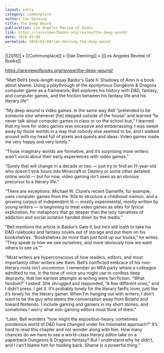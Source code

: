 ```yaml
---
layout: entry
category: commonplace
author: Ian Denning
title: The Deep Wound
publication: Los Angeles Review of Books
link: https://lareviewofbooks.org/review/the-deep-wound/
date: 2016-03-08
permalink: 2016/03/08/ian-denning-the-deep-wound
---
```


[[2016]] • [[Commonplace]] • [[Ian Denning]] • [[Los Angeles Review of Books]]

https://lareviewofbooks.org/review/the-deep-wound/

“Matt Bell’s book-length essay Baldur’s Gate II: Shadows of Amn is a book about shame. Using a playthrough of the eponymous Dungeons & Dragons computer game as a framework, Bell explores his history with D&D, fantasy, and computer games, and the friction between his fantasy life and his literary life”

“My deep wound is video games. In the same way Bell “pretended to be someone else whenever [he] stepped outside of the house” and learned “to never talk about computer games in class or on the school bus,” I learned that my love for video games was excessive and embarrassing. I was swept away by those worlds in a way that nobody else seemed to be, and I walked around with my head full of pixels and quests and ideas. Video games made me very happy and very lonely.”

“Those imaginary worlds are formative, and it’s surprising more writers aren’t vocal about their early experiences with video games.”

“Surely that will change in a decade or two — just try to find an 11-year-old who doesn’t sink hours into Minecraft or Destiny or some other detailed online world — but for now, video gaming isn’t seen as an obvious precursor to a literary life.”

“There are exceptions: Michael W. Clune’s recent Gamelife, for example, uses computer games from the ’80s to structure a childhood memoir, and a growing corpus of independent lit — mostly experimental, mostly written by young writers — is beginning to treat video games as sites for lyrical exploration, for metaphors that go deeper than the lazy narratives of addiction and social isolation handed down by the media.”

“Bell mentions the article in Baldur’s Gate II, but he’s still loath to take his D&D rulebooks and fantasy novels out of storage and put them on his bookshelves. “Bookshelves do more than just hold up our books,” he writes. “They speak to how we see ourselves, and more obviously how we want others to see us.””

“Most writers are hyperconscious of how readers, editors, and most importantly other writers see them. Bell’s conflicted embrace of his non-literary roots isn’t uncommon. I remember an MFA party where a colleague admitted to me, in the tone of voice you might use to confess deep depravity, that her earliest attempts at writing were fan fiction. “What fandom?” I asked. She shrugged and responded, “A few different ones,” and I didn’t press. I get it. It’s probably lonely for the literary fanfic lover, just like it’s lonely for the literary gamer. When I’m hanging out with writers, I don’t want to be the guy who steers the conversation away from Bolaño and toward Nintendo. I include gaming and gamers in my short stories, and sometimes I worry what non-gaming editors must think of them.”

“Later, Bell wonders “how might the exposition-heavy, sometimes ponderous world of D&D have changed under his minimalist approach?” It’s hard to read this chapter and not wonder along with him. How many chances do we have to see a world-class literary editor take on a paperback Dungeons & Dragons fantasy? But I understand why he didn’t, and I can’t blame him for holding back. Shame is a powerful thing.”

